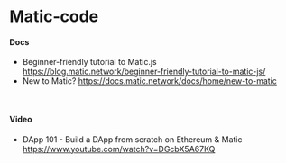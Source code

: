 # Matic-code

#### Docs
- Beginner-friendly tutorial to Matic.js  https://blog.matic.network/beginner-friendly-tutorial-to-matic-js/
- New to Matic?  https://docs.matic.network/docs/home/new-to-matic

<br/>

#### Video 
- DApp 101 - Build a DApp from scratch on Ethereum & Matic https://www.youtube.com/watch?v=DGcbX5A67KQ
